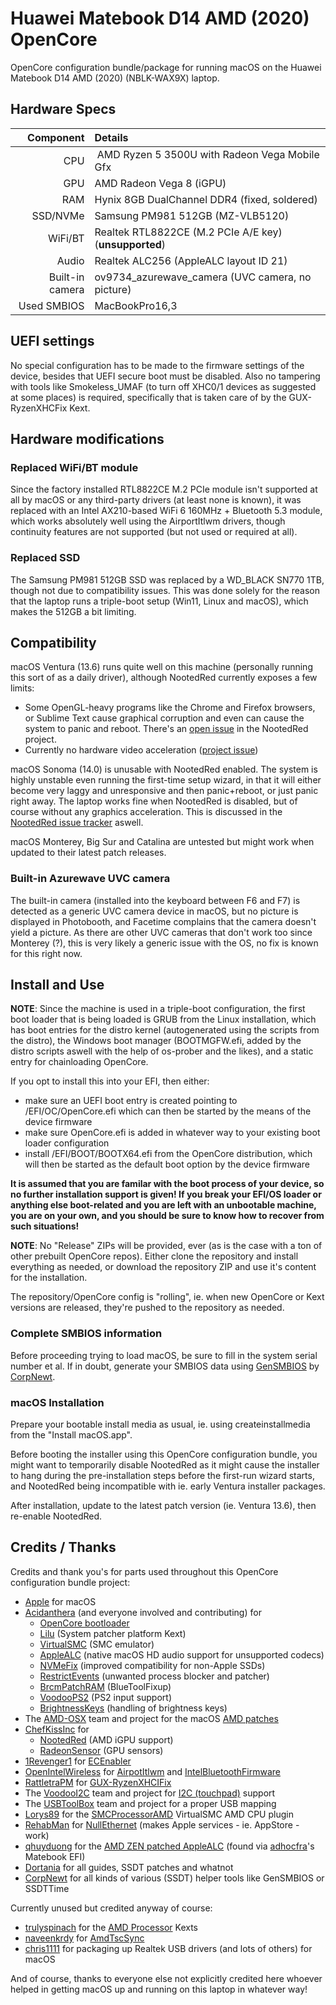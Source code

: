 # Huawei Matebook D14 AMD (2020) OpenCore

OpenCore configuration bundle/package for running macOS on the Huawei Matebook D14 AMD (2020) (NBLK-WAX9X) laptop.

## Hardware Specs

| Component       | Details                                                |
| --------------: | :----------------------------------------------------- |
| CPU             | AMD Ryzen 5 3500U with Radeon Vega Mobile Gfx          |
| GPU             | AMD Radeon Vega 8 (iGPU)                               |
| RAM             | Hynix 8GB DualChannel DDR4 (fixed, soldered)           |
| SSD/NVMe        | Samsung PM981 512GB (MZ-VLB5120)                       |
| WiFi/BT         | Realtek RTL8822CE (M.2 PCIe A/E key) (**unsupported**) |
| Audio           | Realtek ALC256 (AppleALC layout ID 21)                 |
| Built-in camera | ov9734_azurewave_camera (UVC camera, no picture)       |
| Used SMBIOS     | MacBookPro16,3                                         |

## UEFI settings

No special configuration has to be made to the firmware settings of the device, besides that UEFI secure boot must be disabled.
Also no tampering with tools like Smokeless_UMAF (to turn off XHC0/1 devices as suggested at some places) is required, specifically
that is taken care of by the GUX-RyzenXHCFix Kext.

## Hardware modifications

### Replaced WiFi/BT module

Since the factory installed RTL8822CE M.2 PCIe module isn't supported at all by macOS or any third-party drivers (at least none is known),
it was replaced with an Intel AX210-based WiFi 6 160MHz + Bluetooth 5.3 module, which works absolutely well using the AirportItlwm drivers,
though continuity features are not supported (but not used or required at all).

### Replaced SSD

The Samsung PM981 512GB SSD was replaced by a WD_BLACK SN770 1TB, though not due to compatibility issues. This was done solely for the reason
that the laptop runs a triple-boot setup (Win11, Linux and macOS), which makes the 512GB a bit limiting.

## Compatibility

macOS Ventura (13.6) runs quite well on this machine (personally running this sort of as a daily driver), although NootedRed currently
exposes a few limits:

- Some OpenGL-heavy programs like the Chrome and Firefox browsers, or Sublime Text cause graphical corruption and even
  can cause the system to panic and reboot. There's an [open issue](https://github.com/ChefKissInc/NootedRed/issues/158) in the NootedRed
  project.
- Currently no hardware video acceleration ([project issue](https://github.com/ChefKissInc/NootedRed/issues/28))

macOS Sonoma (14.0) is unusable with NootedRed enabled. The system is highly unstable even running the first-time setup wizard, in that
it will either become very laggy and unresponsive and then panic+reboot, or just panic right away. The laptop works fine when NootedRed
is disabled, but of course without any graphics acceleration. This is discussed in the [NootedRed issue tracker](https://github.com/ChefKissInc/NootedRed/issues)
aswell.

macOS Monterey, Big Sur and Catalina are untested but might work when updated to their latest patch releases.

### Built-in Azurewave UVC camera

The built-in camera (installed into the keyboard between F6 and F7) is detected as a generic UVC camera device in macOS, but no picture
is displayed in Photobooth, and Facetime complains that the camera doesn't yield a picture. As there are other UVC cameras that don't
work too since Monterey (?), this is very likely a generic issue with the OS, no fix is known for this right now.

## Install and Use

**NOTE**: Since the machine is used in a triple-boot configuration, the first boot loader that is being loaded is GRUB from the Linux
installation, which has boot entries for the distro kernel (autogenerated using the scripts from the distro), the Windows boot manager
(BOOTMGFW.efi, added by the distro scripts aswell with the help of os-prober and the likes), and a static entry for chainloading
OpenCore.

If you opt to install this into your EFI, then either:

- make sure an UEFI boot entry is created pointing to /EFI/OC/OpenCore.efi which can then be started by the means of the device firmware
- make sure OpenCore.efi is added in whatever way to your existing boot loader configuration
- install /EFI/BOOT/BOOTX64.efi from the OpenCore distribution, which will then be started as the default boot option by the device firmware

**It is assumed that you are familar with the boot process of your device, so no further installation support is given! If you break your EFI/OS loader
or anything else boot-related and you are left with an unbootable machine, you are on your own, and you should be sure to know how to recover from such
situations!**

**NOTE**: No "Release" ZIPs will be provided, ever (as is the case with a ton of other prebuilt OpenCore repos). Either clone the repository
and install everything as needed, or download the repository ZIP and use it's content for the installation.

The repository/OpenCore config is "rolling", ie. when new OpenCore or Kext versions are released, they're pushed to the repository as needed.

### Complete SMBIOS information

Before proceeding trying to load macOS, be sure to fill in the system serial number et al. If in doubt, generate your SMBIOS data
using [GenSMBIOS](https://github.com/corpnewt/GenSMBIOS) by [CorpNewt](https://github.com/corpnewt).

### macOS Installation

Prepare your bootable install media as usual, ie. using createinstallmedia from the "Install macOS.app".

Before booting the installer using this OpenCore configuration bundle, you might want to temporarily disable NootedRed as it might
cause the installer to hang during the pre-installation steps before the first-run wizard starts, and NootedRed being incompatible
with ie. early Ventura installer packages.

After installation, update to the latest patch version (ie. Ventura 13.6), then re-enable NootedRed.

## Credits / Thanks

Credits and thank you's for parts used throughout this OpenCore configuration bundle project:

- [Apple](https://www.apple.com) for macOS
- [Acidanthera](https://github.com/acidanthera) (and everyone involved and contributing) for
  - [OpenCore bootloader](https://github.com/acidanthera/OpenCorePkg)
  - [Lilu](https://github.com/acidanthera/Lilu) (System patcher platform Kext)
  - [VirtualSMC](https://github.com/acidanthera/VirtualSMC) (SMC emulator)
  - [AppleALC](https://github.com/acidanthera/AppleALC) (native macOS HD audio support for unsupported codecs)
  - [NVMeFix](https://github.com/acidanthera/NVMeFix) (improved compatibility for non-Apple SSDs)
  - [RestrictEvents](https://github.com/acidanthera/RestrictEvents) (unwanted process blocker and patcher)
  - [BrcmPatchRAM](https://github.com/acidanthera/BrcmPatchRAM) (BlueToolFixup)
  - [VoodooPS2](https://github.com/acidanthera/VoodooPS2) (PS2 input support)
  - [BrightnessKeys](https://github.com/acidanthera/BrightnessKeys) (handling of brightness keys)
- The [AMD-OSX](https://github.com/AMD-OSX) team and project for the macOS [AMD patches](https://github.com/AMD-OSX/AMD_Vanilla)
- [ChefKissInc](https://github.com/ChefKissInc) for
  - [NootedRed](https://github.com/ChefKissInc/NootedRed) (AMD iGPU support)
  - [RadeonSensor](https://github.com/ChefKissInc/RadeonSensor) (GPU sensors)
- [1Revenger1](https://github.com/1Revenger1) for [ECEnabler](https://github.com/1Revenger1/ECEnabler)
- [OpenIntelWireless](https://github.com/OpenIntelWireless) for [AirpotItlwm](https://github.com/OpenIntelWireless/itlwm) and [IntelBluetoothFirmware](https://github.com/OpenIntelWireless/IntelBluetoothFirmware)
- [RattletraPM](https://github.com/RattletraPM) for [GUX-RyzenXHCIFix](https://github.com/RattletraPM/GUX-RyzenXHCIFix)
- The [VoodooI2C](https://github.com/VoodooI2C) team and project for [I2C (touchpad)](https://github.com/VoodooI2C/VoodooI2C) support
- The [USBToolBox](https://github.com/USBToolBox) team and project for a proper USB mapping
- [Lorys89](https://github.com/Lorys89) for the [SMCProcessorAMD](https://github.com/Lorys89/SMCProcessorAMD) VirtualSMC AMD CPU plugin
- [RehabMan](https://github.com/RehabMan) for [NullEthernet](https://github.com/RehabMan/OS-X-Null-Ethernet) (makes Apple services - ie. AppStore - work)
- [qhuyduong](https://github.com/qhuyduong) for the [AMD ZEN patched AppleALC](https://github.com/qhuyduong/AppleALC) (found via [adhocfra](https://github.com/adhocfra/HuaweiMatebookD14RyzenHackintosh)'s Matebook EFI)
- [Dortania](https://github.com/dortania) for all guides, SSDT patches and whatnot
- [CorpNewt](https://github.com/corpnewt) for all kinds of various (SSDT) helper tools like GenSMBIOS or SSDTTime

Currently unused but credited anyway of course:

- [trulyspinach](https://github.com/trulyspinach) for the [AMD Processor](https://github.com/trulyspinach/SMCAMDProcessor) Kexts
- [naveenkrdy](https://github.com/naveenkrdy) for [AmdTscSync](https://github.com/naveenkrdy/AmdTscSync)
- [chris1111](https://github.com/chris1111) for packaging up Realtek USB drivers (and lots of others) for macOS

And of course, thanks to everyone else not explicitly credited here whoever helped in getting macOS up and running on this laptop in whatever way!
